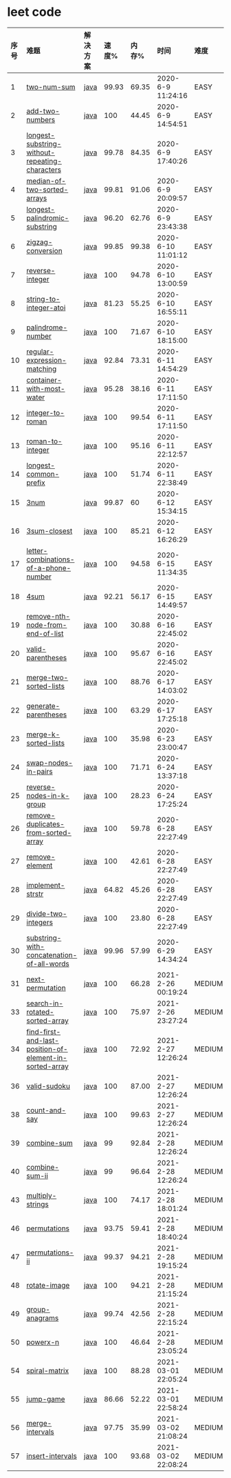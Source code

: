 # leet code

| 序号 | 难题 | 解决方案 | 速度% | 内存% | 时间 | 难度 |
|:---|:---|:---|:---|:---|:---|:---|
| 1 | [two-num-sum](doc/001-two-num-sum.md) | [java](https://github.com/houbb/leetcode/blob/master/src/main/java/com/github/houbb/leetcode/TwoNumSum.java) |  99.93 | 69.35  | 2020-6-9 11:24:16 | EASY |
| 2 | [add-two-numbers](doc/002-add-two-numbers.md) | [java](https://github.com/houbb/leetcode/blob/master/src/main/java/com/github/houbb/leetcode/AddTwoNumbersLeetCodeVersion3.java) |  100 | 44.45  | 2020-6-9 14:54:51 | EASY |
| 3 | [longest-substring-without-repeating-characters](doc/003-longest-substring-without-repeating-characters.md) | [java](https://github.com/houbb/leetcode/blob/master/src/main/java/com/github/houbb/leetcode/LongestSubstringWithoutRepeatingCharacters.java) |  99.78 | 84.35  | 2020-6-9 17:40:26 | EASY |
| 4 | [median-of-two-sorted-arrays](doc/004-median-of-two-sorted-arrays.md) | [java](https://github.com/houbb/leetcode/blob/master/src/main/java/com/github/houbb/leetcode/MedianOfTwoSortedArrays.java) |  99.81 | 91.06  | 2020-6-9 20:09:57 | EASY |
| 5 | [longest-palindromic-substring](doc/005-longest-palindromic-substring.md) | [java](https://github.com/houbb/leetcode/blob/master/src/main/java/com/github/houbb/leetcode/LongestPalindromicSubstringManacher.java) |  96.20 | 62.76  | 2020-6-9 23:43:38 |EASY |
| 6 | [zigzag-conversion](doc/006-zigzag-conversion.md) | [java](https://github.com/houbb/leetcode/blob/master/src/main/java/com/github/houbb/leetcode/ZigzagConversion.java) |  99.85 | 99.38  | 2020-6-10 11:01:12 | EASY |
| 7 | [reverse-integer](doc/007-reverse-integer.md) | [java](https://github.com/houbb/leetcode/blob/master/src/main/java/com/github/houbb/leetcode/ReverseInteger.java) |  100 | 94.78  | 2020-6-10 13:00:59 | EASY |
| 8 | [string-to-integer-atoi](doc/008-string-to-integer-atoi.md) | [java](https://github.com/houbb/leetcode/blob/master/src/main/java/com/github/houbb/leetcode/StringToIntegerAtoiOptimize.java) |  81.23 |  55.25  | 2020-6-10 16:55:11 | EASY |
| 9 | [palindrome-number](doc/009-palindrome-number.md) | [java](https://github.com/houbb/leetcode/blob/master/src/main/java/com/github/houbb/leetcode/PalindromeNumberOptimize.java) |  100 |  71.67  | 2020-6-10 18:15:00 | EASY |
| 10 | [regular-expression-matching](doc/010-regular-expression-matching.md) | [java](https://github.com/houbb/leetcode/blob/master/src/main/java/com/github/houbb/leetcode/PalindromeNumberOptimize.java) |  92.84 |  73.31  | 2020-6-11 14:54:29 | EASY |
| 11 | [container-with-most-water](doc/011-container-with-most-water.md) | [java](https://github.com/houbb/leetcode/blob/master/src/main/java/com/github/houbb/leetcode/PalindromeNumberOptimize.java) |  95.28 |  38.16  | 2020-6-11 17:11:50 | EASY |
| 12 | [integer-to-roman](doc/012-integer-to-roman.md) | [java](https://github.com/houbb/leetcode/blob/master/src/main/java/com/github/houbb/leetcode/IntegerToRomanBest.java) |  100 |  99.54  | 2020-6-11 17:11:50 | EASY |
| 13 | [roman-to-integer](doc/013-roman-to-integer.md) | [java](https://github.com/houbb/leetcode/blob/master/src/main/java/com/github/houbb/leetcode/RomanToInteger.java) |  100 |  95.16  | 2020-6-11 22:12:57 | EASY |
| 14 | [longest-common-prefix](doc/014-longest-common-prefix.md) | [java](https://github.com/houbb/leetcode/blob/master/src/main/java/com/github/houbb/leetcode/LongestCommonPrefix.java) |  100 |  51.74  | 2020-6-11 22:38:49 | EASY |
| 15 | [3num](doc/015-3num.md) | [java](https://github.com/houbb/leetcode/blob/master/src/main/java/com/github/houbb/leetcode/ThirdNumSortedAndTwoPointer.java) |  99.87 |  60  | 2020-6-12 15:34:15 | EASY |
| 16 | [3sum-closest](doc/016-3sum-closest.md) | [java](https://github.com/houbb/leetcode/blob/master/src/main/java/com/github/houbb/leetcode/ThirdSumClosestOptimize.java) |  100 |  85.21  | 2020-6-12 16:26:29 | EASY |
| 17 | [letter-combinations-of-a-phone-number](doc/017-letter-combinations-of-a-phone-number.md) | [java](https://github.com/houbb/leetcode/blob/master/src/main/java/com/github/houbb/leetcode/LetterCombinationsOfAPhoneNumberRecursive.java) |  100 |  94.58  | 2020-6-15 11:34:35 | EASY |
| 18 | [4sum](doc/018-4sum.md) | [java](https://github.com/houbb/leetcode/blob/master/src/main/java/com/github/houbb/leetcode/FourSumBest.java) |  92.21 |  56.17  | 2020-6-15 14:49:57 | EASY |
| 19 | [remove-nth-node-from-end-of-list](doc/019-remove-nth-node-from-end-of-list.md) | [java](https://github.com/houbb/leetcode/blob/master/src/main/java/com/github/houbb/leetcode/removeNthFromEnd.java) |  100 |  30.88  | 2020-6-16 22:45:02 | EASY |
| 20 | [valid-parentheses](doc/020-valid-parentheses.md) | [java](https://github.com/houbb/leetcode/blob/master/src/main/java/com/github/houbb/leetcode/ValidParenthesesOptimize.java) |  100 |  95.67  | 2020-6-16 22:45:02 | EASY |
| 21 | [merge-two-sorted-lists](doc/021-merge-two-sorted-lists.md) | [java](https://github.com/houbb/leetcode/blob/master/src/main/java/com/github/houbb/leetcode/MergeTwoSortedLists2.java) |  100 |  88.76  | 2020-6-17 14:03:02 | EASY |
| 22 | [generate-parentheses](doc/022-generate-parentheses.md) | [java](https://github.com/houbb/leetcode/blob/master/src/main/java/com/github/houbb/leetcode/GenerateParenthesesOptimize.java) |  100 |  63.29  | 2020-6-17 17:25:18 | EASY |
| 23 | [merge-k-sorted-lists](doc/023-merge-k-sorted-lists.md) | [java](https://github.com/houbb/leetcode/blob/master/src/main/java/com/github/houbb/leetcode/MergeKSortedListsBest.java) |  100 |  35.98  | 2020-6-23 23:00:47 | EASY |
| 24 | [swap-nodes-in-pairs](doc/024-swap-nodes-in-pairs.md) | [java](https://github.com/houbb/leetcode/blob/master/src/main/java/com/github/houbb/leetcode/SwapNodesInPairs.java) |  100 |  71.71  | 2020-6-24 13:37:18 | EASY |
| 25 | [reverse-nodes-in-k-group](doc/025-reverse-nodes-in-k-group.md) | [java](https://github.com/houbb/leetcode/blob/master/src/main/java/com/github/houbb/leetcode/ReverseNodesInKGroupOptimize.java) |  100 |  28.23  | 2020-6-24 17:25:24 | EASY |
| 26 | [remove-duplicates-from-sorted-array](doc/026-remove-duplicates-from-sorted-array.md) | [java](https://github.com/houbb/leetcode/blob/master/src/main/java/com/github/houbb/leetcode/RemoveDuplicatesFromSortedArray.java) |  100 |  59.78  | 2020-6-28 22:27:49 | EASY |
| 27 | [remove-element](doc/027-remove-element.md) | [java](https://github.com/houbb/leetcode/blob/master/src/main/java/com/github/houbb/leetcode/RemoveElement.java) |  100 |  42.61  | 2020-6-28 22:27:49 | EASY |
| 28 | [implement-strstr](doc/028-implement-strstr.md) | [java](https://github.com/houbb/leetcode/blob/master/src/main/java/com/github/houbb/leetcode/ImplementStrStr.java) |  64.82 |  45.26  | 2020-6-28 22:27:49 | EASY |
| 29 | [divide-two-integers](doc/029-divide-two-integers.md) | [java](https://github.com/houbb/leetcode/blob/master/src/main/java/com/github/houbb/leetcode/DivideTwoIntegers.java) |  100 |  23.80  | 2020-6-28 22:27:49 | EASY |
| 30 | [substring-with-concatenation-of-all-words](doc/030-substring-with-concatenation-of-all-words.md) | [java](https://github.com/houbb/leetcode/blob/master/src/main/java/com/github/houbb/leetcode/SubstringWithConcatenationOfAllWordsBest.java) |  99.96 |  57.99  | 2020-6-29 14:34:24 | EASY |
| 31 | [next-permutation](doc/031-next-permutation.md) | [java](https://github.com/houbb/leetcode/blob/master/src/main/java/com/github/houbb/leetcode/medium/NextPermutation.java) |  100 |  66.28  | 2021-2-26 00:19:24 | MEDIUM |
| 33 | [search-in-rotated-sorted-array](doc/033-search-in-rotated-sorted-array.md) | [java](https://github.com/houbb/leetcode/blob/master/src/main/java/com/github/houbb/leetcode/medium/SearchInRotatedSortedArray2.java) |  100 |   75.97  | 2021-2-26 23:27:24 | MEDIUM |
| 34 | [find-first-and-last-position-of-element-in-sorted-array](doc/034-find-first-and-last-position-of-element-in-sorted-array.md) | [java](https://github.com/houbb/leetcode/blob/master/src/main/java/com/github/houbb/leetcode/medium/FindFirstAndLastPosition.java) |  100 |   72.92  | 2021-2-27 12:26:24 | MEDIUM |
| 36 | [valid-sudoku](doc/036-valid-sudoku.md) | [java](https://github.com/houbb/leetcode/blob/master/src/main/java/com/github/houbb/leetcode/medium/ValidSoduku.java) |  100 |   87.00  | 2021-2-27 12:26:24 | MEDIUM |
| 38 | [count-and-say](doc/038-count-and-say.md) | [java](https://github.com/houbb/leetcode/blob/master/src/main/java/com/github/houbb/leetcode/medium/CountAndSay.java) |  100 | 99.63  | 2021-2-27 12:26:24 | MEDIUM |
| 39 | [combine-sum](doc/039-combination-sum.md) | [java](https://github.com/houbb/leetcode/blob/master/src/main/java/com/github/houbb/leetcode/medium/CombinationSumBest.java) |  99 |   92.84  | 2021-2-28 12:26:24 | MEDIUM |
| 40 | [combine-sum-ii](doc/040-combination-sum-ii.md) | [java](https://github.com/houbb/leetcode/blob/master/src/main/java/com/github/houbb/leetcode/medium/CombinationSumIIBest.java) |  99 | 96.64  | 2021-2-28 12:26:24 | MEDIUM |
| 43 | [multiply-strings](doc/043-multiply-strings.md) | [java](https://github.com/houbb/leetcode/blob/master/src/main/java/com/github/houbb/leetcode/medium/MultiplyStrings.java) |  100 | 74.17  | 2021-2-28 18:01:24 | MEDIUM |
| 46 | [permutations](doc/046-permutations.md) | [java](https://github.com/houbb/leetcode/blob/master/src/main/java/com/github/houbb/leetcode/medium/Permutations.java) |  93.75 | 59.41  | 2021-2-28 18:40:24 | MEDIUM |
| 47 | [permutations-ii](doc/047-permutations-ii.md) | [java](https://github.com/houbb/leetcode/blob/master/src/main/java/com/github/houbb/leetcode/medium/PermutationsII.java) |  99.37 | 94.21  | 2021-2-28 19:15:24 | MEDIUM |
| 48 | [rotate-image](doc/048-rotate-image.md) | [java](https://github.com/houbb/leetcode/blob/master/src/main/java/com/github/houbb/leetcode/medium/RotateImage.java) |  100 | 94.21  | 2021-2-28 21:15:24 | MEDIUM |
| 49 | [group-anagrams](doc/049-group-anagrams.md) | [java](https://github.com/houbb/leetcode/blob/master/src/main/java/com/github/houbb/leetcode/medium/GroupAnagrams.java) |  99.74 | 42.56  | 2021-2-28 22:15:24 | MEDIUM |
| 50 | [powerx-n](doc/050-powerxn.md) | [java](https://github.com/houbb/leetcode/blob/master/src/main/java/com/github/houbb/leetcode/medium/PowerxN.java) |  100 |  46.64  | 2021-2-28 23:05:24 | MEDIUM |
| 54 | [spiral-matrix](doc/054-spiral-matrix.md) | [java](https://github.com/houbb/leetcode/blob/master/src/main/java/com/github/houbb/leetcode/medium/SpiralMatrix.java) |  100 |   88.28  | 2021-03-01 22:05:24 | MEDIUM |
| 55 | [jump-game](doc/055-jump-game.md) | [java](https://github.com/houbb/leetcode/blob/master/src/main/java/com/github/houbb/leetcode/medium/JumpGame.java) |  86.66 |   52.22  | 2021-03-01 22:58:24 | MEDIUM |
| 56 | [merge-intervals](doc/056-merge-intervals.md) | [java](https://github.com/houbb/leetcode/blob/master/src/main/java/com/github/houbb/leetcode/medium/MergeIntervals.java) |  97.75 |   35.99  | 2021-03-02 21:08:24 | MEDIUM |
| 57 | [insert-intervals](doc/057-insert-intervals.md) | [java](https://github.com/houbb/leetcode/blob/master/src/main/java/com/github/houbb/leetcode/medium/InsertIntervals.java) |  100 |   93.68  | 2021-03-02 22:08:24 | MEDIUM |
